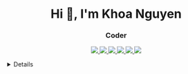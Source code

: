  
 <h1 align="center">Hi 👋, I'm Khoa Nguyen</h1>
<h3 align="center">Coder</h3>

<p align="center">
  <a href="http://github-profile-summary-cards.vercel.app/api/cards/profile-details?username=nguyen2109&theme=vue">
    <img src="http://github-profile-summary-cards.vercel.app/api/cards/profile-details?username=nguyen2109&theme=vue" />
  </a>
 
  <a href="http://github-profile-summary-cards.vercel.app/api/cards/productive-time?username=nguyen2109&theme=vue&utcOffset=7">
    <img src="http://github-profile-summary-cards.vercel.app/api/cards/productive-time?username=nguyen2109&theme=vue&utcOffset=7" />
  </a>
 
  <a href="http://github-profile-summary-cards.vercel.app/api/cards/stats?username=nguyen2109&theme=vue">
    <img src="http://github-profile-summary-cards.vercel.app/api/cards/stats?username=nguyen2109&theme=vue" />
  </a>
 
 <a href="https://github-readme-streak-stats.herokuapp.com/?user=nguyen2109&hide_border=true&card_width=350&theme=vue">
    <img src="https://github-readme-streak-stats.herokuapp.com/?user=nguyen2109&hide_border=true&card_width=350&theme=vue" />
  </a>
 
  <a href=""> 
   <img src="https://github-readme-stats-sigma-five.vercel.app/api/top-langs/?username=nguyen2109&card_width=699&hide_border=true&theme=vue"/> 
 </a>
 
  <a href="https://github-readme-stats.vercel.app/api/wakatime?username=nguyen2109&card_width=699&hide_border=true&theme=vue">
    <img src="https://github-readme-stats.vercel.app/api/wakatime?username=nguyen2109&hide_border=true&theme=vue" />
  </a>
 
 
</p>

<details>
 
# My .prettierrc config :

First, install Prettier locally:

```sh
npm install --save-dev --save-exact prettier
```

Then, create an empty config file to let editors and other tools know you are using Prettier:

```sh
echo {}> .prettierrc.json
```

Now, format all files with Prettier :

```sh
npx prettier --write .
```

```sh
npx prettier --check .
```

## .prettierrc config :

```sh
{
  "tabWidth": 2,
  "printWidth": 80,
  "semi": true,
  "singleQuote": true,
  "trailingComma": "all"
}
```

# .gitignore config :

```sh
node_modules/
```

# .eslintrc.json config :

```sh
{
  "extends": ["airbnb", "prettier", "plugin:node/recommended"],
  "plugins": ["prettier"],
  "rules": {
    "prettier/prettier": "error",
    "spaced-comment": "off",
    "no-console": "warn",
    "consistent-return": "off",
    "func-names": "off",
    "object-shorthand": "off",
    "no-process-exit": "off",
    "no-param-reassign": "off",
    "no-return-await": "off",
    "no-underscore-dangle": "off",
    "class-methods-use-this": "off",
    "prefer-destructuring": ["error", { "object": true, "array": false }],
    "no-unused-vars": ["error", { "argsIgnorePattern": "req|res|next|val" }]
  }
}
```
</details>
